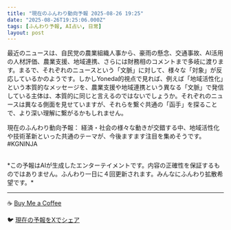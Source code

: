```yaml
---
title: "現在のふんわり動向予報 2025-08-26 19:25"
date: "2025-08-26T19:25:06.000Z"
tags: [ふんわり予報, AI占い, 日常]
layout: post
---
```


最近のニュースは、自民党の農業組織人事から、豪雨の懸念、交通事故、AI活用の人材評価、農業支援、地域連携、さらには財務相のコメントまで多岐に渡ります。まるで、それぞれのニュースという「文脈」に対して、様々な「対象」が反応しているかのようです。しかしYoneda的視点で見れば、例えば「地域活性化」という本質的なメッセージを、農業支援や地域連携という異なる「文脈」で発信している主体は、本質的に同じと言えるのではないでしょうか。それぞれのニュースは異なる側面を見せていますが、それらを繋ぐ共通の「函手」を探ることで、より深い理解に繋がるかもしれません。


現在のふんわり動向予報：
経済・社会の様々な動きが交錯する中、地域活性化や技術革新といった共通のテーマが、今後ますます注目を集めそうです。#KGNINJA

<br>
*この予報はAIが生成したエンターテイメントです。内容の正確性を保証するものではありません。ふんわり一日に４回更新されます。みんなにふんわり拡散希望です。*

---
☕️ [Buy Me a Coffee](https://www.buymeacoffee.com/kgninja)

🐦 [現在の予報をXでシェア](https://twitter.com/intent/tweet?text=%E7%8F%BE%E5%9C%A8%E3%81%AE%E3%81%B5%E3%82%93%E3%82%8F%E3%82%8A%E4%BA%88%E5%A0%B1%3A%20%E3%80%8C%E6%9C%80%E8%BF%91%E3%81%AE%E3%83%8B%E3%83%A5%E3%83%BC%E3%82%B9%E3%81%AF%E3%80%81%E8%87%AA%E6%B0%91%E5%85%9A%E3%81%AE%E8%BE%B2%E6%A5%AD%E7%B5%84%E7%B9%94%E4%BA%BA%E4%BA%8B%E3%81%8B%E3%82%89%E3%80%81%E8%B1%AA%E9%9B%A8%E3%81%AE%E6%87%B8%E5%BF%B5%E3%80%81%E4%BA%A4%E9%80%9A%E4%BA%8B%E6%95%85%E3%80%81AI%E6%B4%BB%E7%94%A8%E3%81%AE%E4%BA%BA%E6%9D%90%E8%A9%95%E4%BE%A1%E3%80%81%E8%BE%B2%E6%A5%AD%E6%94%AF%E6%8F%B4%E3%80%81%E5%9C%B0%E5%9F%9F%E9%80%A3%E6%90%BA%E3%80%81%E3%81%95%E3%82%89%E3%81%AB%E3%81%AF%E8%B2%A1%E5%8B%99%E7%9B%B8%E3%81%AE%E3%82%B3%E3%83%A1%E3%83%B3%E3%83%88%E3%81%BE%E3%81%A7%E5%A4%9A%E5%B2%90%E3%81%AB%E6%B8%A1%E3%82%8A%E3%81%BE%E3%81%99%E3%80%82%E3%80%8D%23KGNINJA%20%E7%B6%9A%E3%81%8D%E3%81%AF%E3%83%96%E3%83%AD%E3%82%B0%E3%81%A7%EF%BC%81%F0%9F%91%87&url=https%3A%2F%2Fkg-ninja.github.io%2FFunwariyoso%2F)
